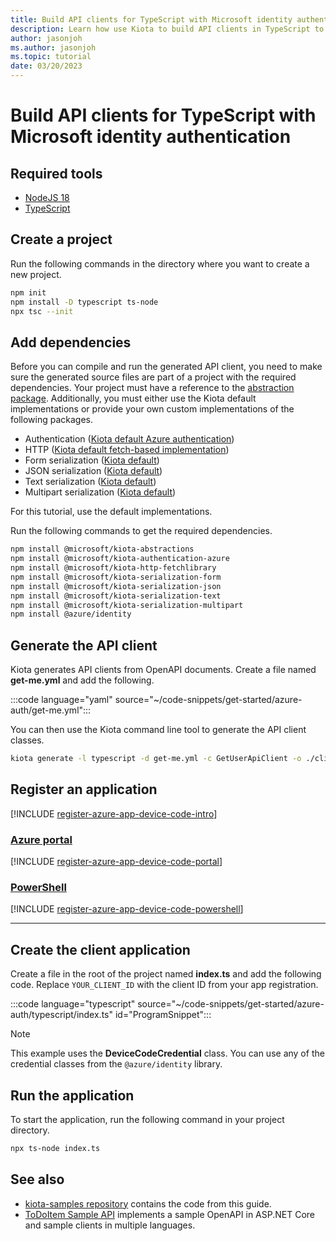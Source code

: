 ```yaml
---
title: Build API clients for TypeScript with Microsoft identity authentication
description: Learn how use Kiota to build API clients in TypeScript to access APIs that require Microsoft identity authentication.
author: jasonjoh
ms.author: jasonjoh
ms.topic: tutorial
date: 03/20/2023
---
```


# Build API clients for TypeScript with Microsoft identity authentication

## Required tools

- [NodeJS 18](https://nodejs.org/en/)
- [TypeScript](https://www.typescriptlang.org/)

## Create a project

Run the following commands in the directory where you want to create a new project.

```bash
npm init
npm install -D typescript ts-node
npx tsc --init
```

## Add dependencies

Before you can compile and run the generated API client, you need to make sure the generated source files are part of a project with the required dependencies. Your project must have a reference to the [abstraction package](https://www.npmjs.com/package/@microsoft/kiota-abstractions). Additionally, you must either use the Kiota default implementations or provide your own custom implementations of the following packages.

- Authentication ([Kiota default Azure authentication](https://www.npmjs.com/package/@microsoft/kiota-authentication-azure))
- HTTP ([Kiota default fetch-based implementation](https://www.npmjs.com/package/@microsoft/kiota-http-fetchlibrary))
- Form serialization ([Kiota default](https://www.npmjs.com/package/@microsoft/kiota-serialization-form))
- JSON serialization ([Kiota default](https://www.npmjs.com/package/@microsoft/kiota-serialization-json))
- Text serialization ([Kiota default](https://www.npmjs.com/package/@microsoft/kiota-serialization-text))
- Multipart serialization ([Kiota default](https://www.npmjs.com/package/@microsoft/kiota-serialization-multipart))

For this tutorial, use the default implementations.

Run the following commands to get the required dependencies.

```bash
npm install @microsoft/kiota-abstractions
npm install @microsoft/kiota-authentication-azure
npm install @microsoft/kiota-http-fetchlibrary
npm install @microsoft/kiota-serialization-form
npm install @microsoft/kiota-serialization-json
npm install @microsoft/kiota-serialization-text
npm install @microsoft/kiota-serialization-multipart
npm install @azure/identity
```

## Generate the API client

Kiota generates API clients from OpenAPI documents. Create a file named **get-me.yml** and add the following.

:::code language="yaml" source="~/code-snippets/get-started/azure-auth/get-me.yml":::

You can then use the Kiota command line tool to generate the API client classes.

```bash
kiota generate -l typescript -d get-me.yml -c GetUserApiClient -o ./client
```

## Register an application

[!INCLUDE [register-azure-app-device-code-intro](../includes/register-azure-app-device-code-intro.md)]

<!-- markdownlint-disable MD051 -->
### [Azure portal](#tab/portal)

[!INCLUDE [register-azure-app-device-code-portal](../includes/register-azure-app-device-code-portal.md)]

### [PowerShell](#tab/powershell)

[!INCLUDE [register-azure-app-device-code-powershell](../includes/register-azure-app-device-code-powershell.md)]
<!-- markdownlint-enable MD051 -->

---

## Create the client application

Create a file in the root of the project named **index.ts** and add the following code. Replace `YOUR_CLIENT_ID` with the client ID from your app registration.

:::code language="typescript" source="~/code-snippets/get-started/azure-auth/typescript/index.ts" id="ProgramSnippet":::

> [!NOTE]
> This example uses the **DeviceCodeCredential** class. You can use any of the credential classes from the `@azure/identity` library.

## Run the application

To start the application, run the following command in your project directory.

```bash
npx ts-node index.ts
```

## See also

- [kiota-samples repository](https://github.com/microsoft/kiota-samples/tree/main/get-started/azure-auth/typescript) contains the code from this guide.
- [ToDoItem Sample API](https://github.com/microsoft/kiota-samples/tree/main/sample-api) implements a sample OpenAPI in ASP.NET Core and sample clients in multiple languages.
